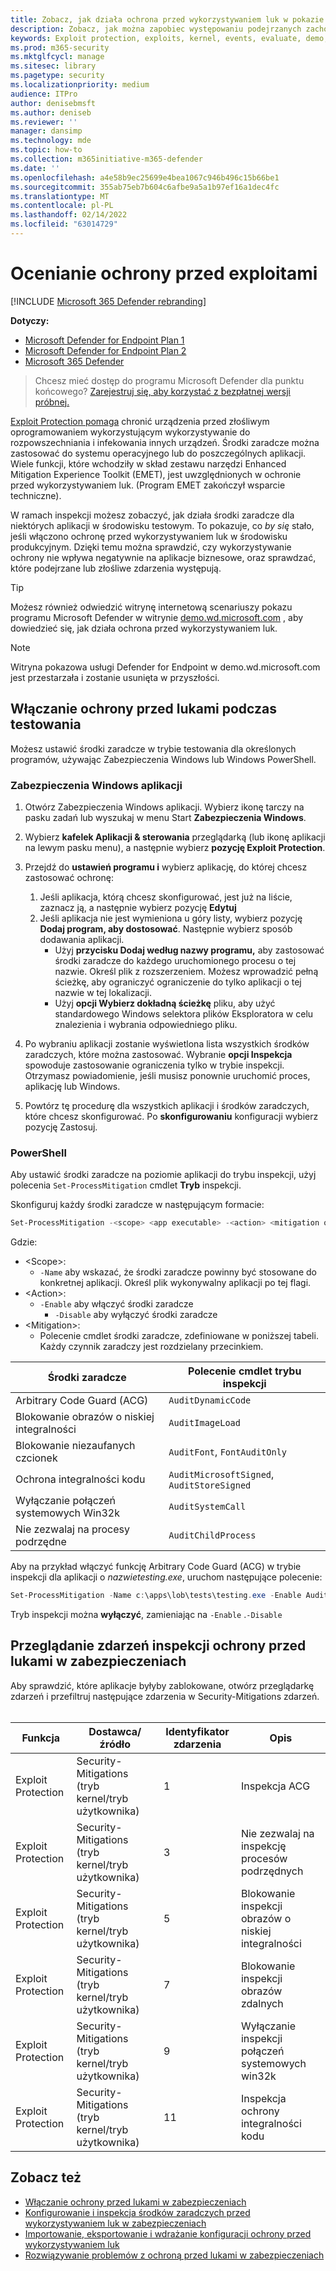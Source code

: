 ```yaml
---
title: Zobacz, jak działa ochrona przed wykorzystywaniem luk w pokazie
description: Zobacz, jak można zapobiec występowaniu podejrzanych zachowań w określonych aplikacjach.
keywords: Exploit protection, exploits, kernel, events, evaluate, demo, try, mitigation
ms.prod: m365-security
ms.mktglfcycl: manage
ms.sitesec: library
ms.pagetype: security
ms.localizationpriority: medium
audience: ITPro
author: denisebmsft
ms.author: deniseb
ms.reviewer: ''
manager: dansimp
ms.technology: mde
ms.topic: how-to
ms.collection: m365initiative-m365-defender
ms.date: ''
ms.openlocfilehash: a4e58b9ec25699e4bea1067c946b496c15b66be1
ms.sourcegitcommit: 355ab75eb7b604c6afbe9a5a1b97ef16a1dec4fc
ms.translationtype: MT
ms.contentlocale: pl-PL
ms.lasthandoff: 02/14/2022
ms.locfileid: "63014729"
---
```

# <a name="evaluate-exploit-protection"></a>Ocenianie ochrony przed exploitami

[!INCLUDE [Microsoft 365 Defender rebranding](../../includes/microsoft-defender.md)]

**Dotyczy:**
- [Microsoft Defender for Endpoint Plan 1](https://go.microsoft.com/fwlink/?linkid=2154037)
- [Microsoft Defender for Endpoint Plan 2](https://go.microsoft.com/fwlink/?linkid=2154037)
- [Microsoft 365 Defender](https://go.microsoft.com/fwlink/?linkid=2118804)

> Chcesz mieć dostęp do programu Microsoft Defender dla punktu końcowego? [Zarejestruj się, aby korzystać z bezpłatnej wersji próbnej.](https://signup.microsoft.com/create-account/signup?products=7f379fee-c4f9-4278-b0a1-e4c8c2fcdf7e&ru=https://aka.ms/MDEp2OpenTrial?ocid=docs-wdatp-enablesiem-abovefoldlink)

[Exploit Protection pomaga](exploit-protection.md) chronić urządzenia przed złośliwym oprogramowaniem wykorzystującym wykorzystywanie do rozpowszechniania i infekowania innych urządzeń. Środki zaradcze można zastosować do systemu operacyjnego lub do poszczególnych aplikacji. Wiele funkcji, które wchodziły w skład zestawu narzędzi Enhanced Mitigation Experience Toolkit (EMET), jest uwzględnionych w ochronie przed wykorzystywaniem luk. (Program EMET zakończył wsparcie techniczne).

W ramach inspekcji możesz zobaczyć, jak działa środki zaradcze dla niektórych aplikacji w środowisku testowym. To pokazuje, co *by się* stało, jeśli włączono ochronę przed wykorzystywaniem luk w środowisku produkcyjnym. Dzięki temu można sprawdzić, czy wykorzystywanie ochrony nie wpływa negatywnie na aplikacje biznesowe, oraz sprawdzać, które podejrzane lub złośliwe zdarzenia występują.

> [!TIP]
> Możesz również odwiedzić witrynę internetową scenariuszy pokazu programu Microsoft Defender w witrynie [demo.wd.microsoft.com](https://demo.wd.microsoft.com?ocid=cx-wddocs-testground) , aby dowiedzieć się, jak działa ochrona przed wykorzystywaniem luk.

> [!NOTE]
> Witryna pokazowa usługi Defender for Endpoint w demo.wd.microsoft.com jest przestarzała i zostanie usunięta w przyszłości.

## <a name="enable-exploit-protection-for-testing"></a>Włączanie ochrony przed lukami podczas testowania

Możesz ustawić środki zaradcze w trybie testowania dla określonych programów, używając Zabezpieczenia Windows lub Windows PowerShell.

### <a name="windows-security-app"></a>Zabezpieczenia Windows aplikacji

1. Otwórz Zabezpieczenia Windows aplikacji. Wybierz ikonę tarczy na pasku zadań lub wyszukaj w menu Start **Zabezpieczenia Windows**.

2. Wybierz **kafelek Aplikacji & sterowania** przeglądarką (lub ikonę aplikacji na lewym pasku menu), a następnie wybierz **pozycję Exploit Protection**.

3. Przejdź do **ustawień programu i** wybierz aplikację, do której chcesz zastosować ochronę:

    1. Jeśli aplikacja, którą chcesz skonfigurować, jest już na liście, zaznacz ją, a następnie wybierz pozycję **Edytuj**
    2. Jeśli aplikacja nie jest wymieniona u góry listy, wybierz pozycję **Dodaj program, aby dostosować**. Następnie wybierz sposób dodawania aplikacji.
        - Użyj **przycisku Dodaj według nazwy programu,** aby zastosować środki zaradcze do każdego uruchomionego procesu o tej nazwie. Określ plik z rozszerzeniem. Możesz wprowadzić pełną ścieżkę, aby ograniczyć ograniczenie do tylko aplikacji o tej nazwie w tej lokalizacji.
        - Użyj **opcji Wybierz dokładną ścieżkę** pliku, aby użyć standardowego Windows selektora plików Eksploratora w celu znalezienia i wybrania odpowiedniego pliku.

4. Po wybraniu aplikacji zostanie wyświetlona lista wszystkich środków zaradczych, które można zastosować. Wybranie **opcji Inspekcja** spowoduje zastosowanie ograniczenia tylko w trybie inspekcji. Otrzymasz powiadomienie, jeśli musisz ponownie uruchomić proces, aplikację lub Windows.

5. Powtórz tę procedurę dla wszystkich aplikacji i środków zaradczych, które chcesz skonfigurować. Po **skonfigurowaniu** konfiguracji wybierz pozycję Zastosuj.

### <a name="powershell"></a>PowerShell

Aby ustawić środki zaradcze na poziomie aplikacji do trybu inspekcji, użyj polecenia `Set-ProcessMitigation` cmdlet **Tryb** inspekcji.

Skonfiguruj każdy środki zaradcze w następującym formacie:

```PowerShell
Set-ProcessMitigation -<scope> <app executable> -<action> <mitigation or options>,<mitigation or options>,<mitigation or options>
```

Gdzie:

- \<Scope\>:
  - `-Name` aby wskazać, że środki zaradcze powinny być stosowane do konkretnej aplikacji. Określ plik wykonywalny aplikacji po tej flagi.
- \<Action\>:
  - `-Enable` aby włączyć środki zaradcze
    - `-Disable` aby wyłączyć środki zaradcze
- \<Mitigation\>:
  - Polecenie cmdlet środki zaradcze, zdefiniowane w poniższej tabeli. Każdy czynnik zaradczy jest rozdzielany przecinkiem.

|Środki zaradcze|Polecenie cmdlet trybu inspekcji|
|---|---|
|Arbitrary Code Guard (ACG)|`AuditDynamicCode`|
|Blokowanie obrazów o niskiej integralności|`AuditImageLoad`
|Blokowanie niezaufanych czcionek|`AuditFont`, `FontAuditOnly`|
|Ochrona integralności kodu|`AuditMicrosoftSigned`, `AuditStoreSigned`|
|Wyłączanie połączeń systemowych Win32k|`AuditSystemCall`|
|Nie zezwalaj na procesy podrzędne|`AuditChildProcess`|

Aby na przykład włączyć funkcję Arbitrary Code Guard (ACG) w trybie inspekcji dla aplikacji o *nazwietesting.exe*, uruchom następujące polecenie:

```PowerShell
Set-ProcessMitigation -Name c:\apps\lob\tests\testing.exe -Enable AuditDynamicCode
```

Tryb inspekcji można **wyłączyć**, zamieniając na `-Enable` .`-Disable`

## <a name="review-exploit-protection-audit-events"></a>Przeglądanie zdarzeń inspekcji ochrony przed lukami w zabezpieczeniach

Aby sprawdzić, które aplikacje byłyby zablokowane, otwórz przeglądarkę zdarzeń i przefiltruj następujące zdarzenia w Security-Mitigations zdarzeń.<br/><br/>

|Funkcja|Dostawca/źródło|Identyfikator zdarzenia|Opis|
|---|---|--|---|
|Exploit Protection|Security-Mitigations (tryb kernel/tryb użytkownika)|1|Inspekcja ACG|
|Exploit Protection|Security-Mitigations (tryb kernel/tryb użytkownika)|3|Nie zezwalaj na inspekcję procesów podrzędnych|
|Exploit Protection|Security-Mitigations (tryb kernel/tryb użytkownika)|5|Blokowanie inspekcji obrazów o niskiej integralności|
|Exploit Protection|Security-Mitigations (tryb kernel/tryb użytkownika)|7|Blokowanie inspekcji obrazów zdalnych|
|Exploit Protection|Security-Mitigations (tryb kernel/tryb użytkownika)|9|Wyłączanie inspekcji połączeń systemowych win32k|
|Exploit Protection|Security-Mitigations (tryb kernel/tryb użytkownika)|11|Inspekcja ochrony integralności kodu|

## <a name="see-also"></a>Zobacz też

- [Włączanie ochrony przed lukami w zabezpieczeniach](enable-exploit-protection.md)
- [Konfigurowanie i inspekcja środków zaradczych przed wykorzystywaniem luk w zabezpieczeniach](customize-exploit-protection.md)
- [Importowanie, eksportowanie i wdrażanie konfiguracji ochrony przed wykorzystywaniem luk](import-export-exploit-protection-emet-xml.md)
- [Rozwiązywanie problemów z ochroną przed lukami w zabezpieczeniach](troubleshoot-exploit-protection-mitigations.md)
